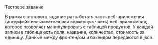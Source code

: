 Тестовое задание 

В рамках тестового задание разработать часть веб-приложения (интерфейс пользователя или серверную часть) веб-приложения, которое позволяет манипулировать с таблицей продуктов. У каждой записи в таблице есть поля: название, количество, стоимость за единицу.
Данные между фронтендом и бэкендом передаются в json.

